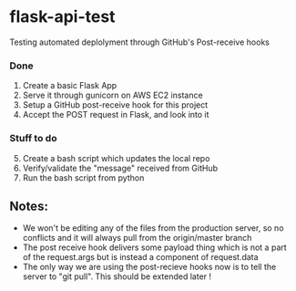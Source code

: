 # flask-api-test
Testing automated deplolyment through GitHub's Post-receive hooks



### Done 
1. Create a basic Flask App
2. Serve it through gunicorn on AWS EC2 instance
3. Setup a GitHub post-receive hook for this project
4. Accept the POST request in Flask, and look into it

### Stuff to do

5. Create a bash script which updates the local repo 
6. Verify/validate the "message" received from GitHub
7. Run the bash script from python


## Notes:
- We won't be editing any of the files from the production server, so no conflicts 
and it will always pull from the origin/master branch
- The post receive hook delivers some payload thing which is not a part of the request.args but is instead a component 
of request.data
- The only way we are using the post-recieve hooks now is to tell the server to "git pull". This should be extended later !
